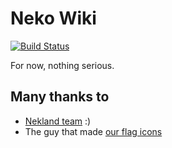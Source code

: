 Neko Wiki
============

[![Build Status](https://travis-ci.org/Nekland/Neko-Wiki.svg?branch=master)](https://travis-ci.org/Nekland/Neko-Wiki)

For now, nothing serious.


Many thanks to
--------------

* [Nekland team](http://team.nekland.fr) :)
* The guy that made [our flag icons](http://www.icondrawer.com/flag-icons.php)
